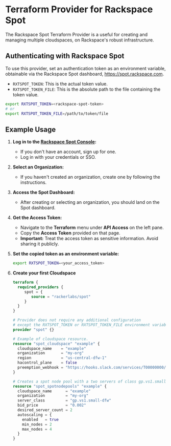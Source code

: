 Terraform Provider for Rackspace Spot
=======================================

The Rackspace Spot Terraform Provider is a useful for creating and managing multiple cloudspaces, on Rackspace's robust infrastructure.

## Authenticating with Rackspace Spot

To use this provider, set an authentication token as an environment variable, obtainable via the Rackspace Spot dashboard, https://spot.rackspace.com.

- `RXTSPOT_TOKEN`:  This is the actual token value.
- `RXTSPOT_TOKEN_FILE`: This is the absolute path to the file containing the token value.

```bash
export RXTSPOT_TOKEN=<rackspace-spot-token>
# or
export RXTSPOT_TOKEN_FILE=/path/to/token/file
```

## Example Usage

1. **Log in to the [Rackspace Spot Console](https://spot.rackspace.com):**
   - If you don't have an account, sign up for one.
   - Log in with your credentials or SSO.

2. **Select an Organization:**
   - If you haven't created an organization, create one by following the instructions.

3. **Access the Spot Dashboard:**
   - After creating or selecting an organization, you should land on the Spot dashboard.

4. **Get the Access Token:**
   - Navigate to the **Terraform** menu under **API Access** on the left pane.
   - Copy the **Access Token** provided on that page.
   - **Important:** Treat the access token as sensitive information. Avoid sharing it publicly.

5. **Set the copied token as an environment variable:**

     ```bash
     export RXTSPOT_TOKEN=<your_access_token>
     ```
6. **Create your first Cloudspace**

    ```terraform
    terraform {
      required_providers {
         spot = {
            source = "rackerlabs/spot"
         }
      }
   }

    # Provider does not require any additional configuration 
    # except the RXTSPOT_TOKEN or RXTSPOT_TOKEN_FILE environment variable
    provider "spot" {}

    # Example of cloudspace resource.
    resource "spot_cloudspace" "example" {
      cloudspace_name    = "example"
      organization       = "my-org"
      region             = "us-central-dfw-1"
      hacontrol_plane    = false
      preemption_webhook = "https://hooks.slack.com/services/T00000000/B00000000/XXXXXXXXXXXXXXXXXXXXXXXX"
    }

    # Creates a spot node pool with a two servers of class gp.vs1.small-dfw.
    resource "spot_spotnodepools" "example" {
      cloudspace_name      = "example"
      organization         = "my-org"
      server_class         = "gp.vs1.small-dfw"
      bid_price            = "0.002"
      desired_server_count = 2
      autoscaling = {
        enabled   = true
        min_nodes = 2
        max_nodes = 4
      }
    }
    ```
